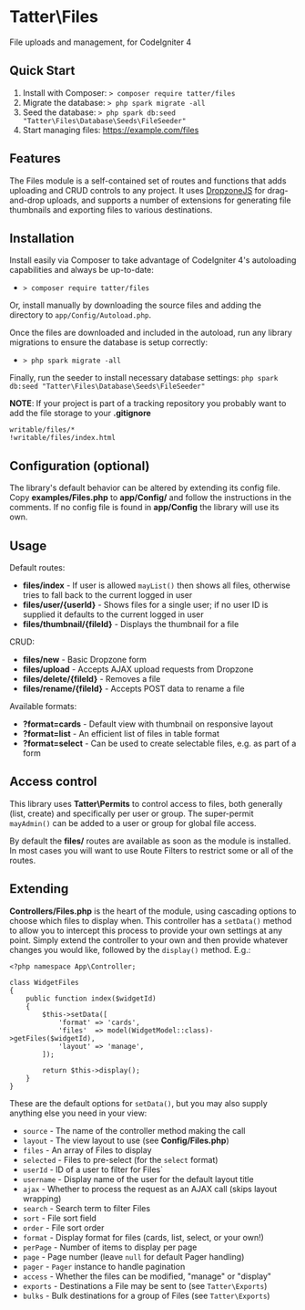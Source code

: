 # Tatter\Files
File uploads and management, for CodeIgniter 4

## Quick Start

1. Install with Composer: `> composer require tatter/files`
2. Migrate the database: `> php spark migrate -all`
2. Seed the database: `> php spark db:seed "Tatter\Files\Database\Seeds\FileSeeder"`
3. Start managing files: https://example.com/files

## Features

The Files module is a self-contained set of routes and functions that adds uploading and
CRUD controls to any project. It uses [DropzoneJS](https://www.dropzonejs.com) for
drag-and-drop uploads, and supports a number of extensions for generating file thumbnails
and exporting files to various destinations.

## Installation

Install easily via Composer to take advantage of CodeIgniter 4's autoloading capabilities
and always be up-to-date:
* `> composer require tatter/files`

Or, install manually by downloading the source files and adding the directory to
`app/Config/Autoload.php`.

Once the files are downloaded and included in the autoload, run any library migrations
to ensure the database is setup correctly:
* `> php spark migrate -all`

Finally, run the seeder to install necessary database settings:
`php spark db:seed "Tatter\Files\Database\Seeds\FileSeeder"`

**NOTE**: If your project is part of a tracking repository you probably want to add the file
storage to your **.gitignore**
```
writable/files/*
!writable/files/index.html
```

## Configuration (optional)

The library's default behavior can be altered by extending its config file. Copy
**examples/Files.php** to **app/Config/** and follow the instructions
in the comments. If no config file is found in **app/Config** the library will use its own.

## Usage

Default routes:
* **files/index** - If user is allowed `mayList()` then shows all files, otherwise tries to fall back to the current logged in user
* **files/user/{userId}** - Shows files for a single user; if no user ID is supplied it defaults to the current logged in user
* **files/thumbnail/{fileId}** - Displays the thumbnail for a file

CRUD:
* **files/new** - Basic Dropzone form
* **files/upload** - Accepts AJAX upload requests from Dropzone
* **files/delete/{fileId}** - Removes a file
* **files/rename/{fileId}** - Accepts POST data to rename a file

Available formats:
* **?format=cards** - Default view with thumbnail on responsive layout
* **?format=list** - An efficient list of files in table format
* **?format=select** - Can be used to create selectable files, e.g. as part of a form

## Access control

This library uses **Tatter\Permits** to control access to files, both generally (list, create)
and specifically per user or group. The super-permit `mayAdmin()` can be added to a user or
group for global file access.

By default the **files/** routes are available as soon as the module is installed. In most
cases you will want to use Route Filters to restrict some or all of the routes.

## Extending

**Controllers/Files.php** is the heart of the module, using cascading options to choose
which files to display when. This controller has a `setData()` method to allow you to
intercept this process to provide your own settings at any point. Simply extend the
controller to your own and then provide whatever changes you would like, followed
by the `display()` method. E.g.:

```
<?php namespace App\Controller;

class WidgetFiles
{
	public function index($widgetId)
	{
		$this->setData([
			'format' => 'cards',
			'files'  => model(WidgetModel::class)->getFiles($widgetId),
			'layout' => 'manage',
		]);

		return $this->display();
	}
}

```

These are the default options for `setData()`, but you may also supply anything else you
need in your view:

* `source` - The name of the controller method making the call
* `layout` - The view layout to use (see **Config/Files.php**)
* `files` - An array of Files to display
* `selected` - Files to pre-select (for the `select` format)
* `userId` - ID of a user to filter for Files`
* `username` - Display name of the user for the default layout title
* `ajax` - Whether to process the request as an AJAX call (skips layout wrapping)
* `search` - Search term to filter Files
* `sort` - File sort field
* `order` - File sort order
* `format` - Display format for files (cards, list, select, or your own!)
* `perPage` - Number of items to display per page
* `page` - Page number (leave `null` for default Pager handling)
* `pager` - `Pager` instance to handle pagination
* `access` - Whether the files can be modified, "manage" or "display"
* `exports` - Destinations a File may be sent to (see `Tatter\Exports`)
* `bulks` - Bulk destinations for a group of Files (see `Tatter\Exports`)

